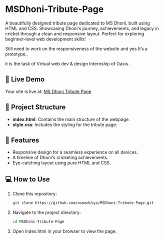 # MSDhoni-Tribute-Page
A beautifully designed tribute page dedicated to MS Dhoni, built using HTML and CSS. Showcasing Dhoni's journey, achievements, and legacy in cricket through a clean and responsive layout. Perfect for exploring beginner-level web development skills!

Still need to work on the responsiveness of the website and yes It’s a prototype..

it is the task of Virtual web dev & design Internship of Oasis .

## 🚀 Live Demo

Your site is live at: [MS Dhoni Tribute Page](https://msdhoni-tributepage.netlify.app/)

## 📂 Project Structure

- **index.html**: Contains the main structure of the webpage.
- **style.css**: Includes the styling for the tribute page.

## 🌟 Features

- Responsive design for a seamless experience on all devices.
- A timeline of Dhoni's cricketing achievements.
- Eye-catching layout using pure HTML and CSS.

## 💻 How to Use

1. Clone this repository:
   ```bash
   git clone https://github.com/osmaditya/MSDhoni-Tribute-Page.git

2. Navigate to the project directory:
    ```bash
    cd MSDhoni-Tribute-Page
3. Open index.html in your browser to view the page.
